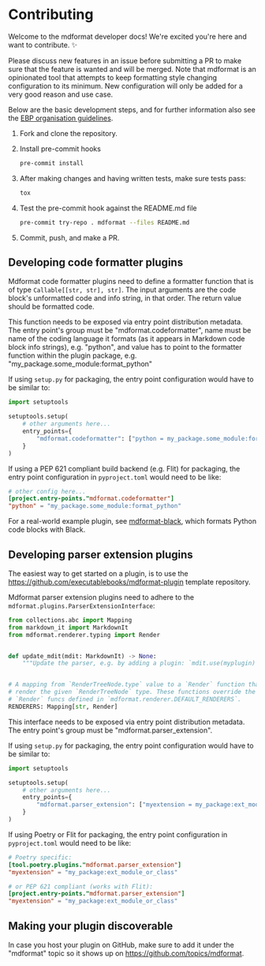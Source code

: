 # Contributing

Welcome to the mdformat developer docs!
We're excited you're here and want to contribute. ✨

Please discuss new features in an issue before submitting a PR
to make sure that the feature is wanted and will be merged.
Note that mdformat is an opinionated tool
that attempts to keep formatting style changing configuration to its minimum.
New configuration will only be added for a very good reason and use case.

Below are the basic development steps,
and for further information also see the
[EBP organisation guidelines](https://github.com/executablebooks/.github/blob/master/CONTRIBUTING.md).

1. Fork and clone the repository.

1. Install pre-commit hooks

   ```bash
   pre-commit install
   ```

1. After making changes and having written tests, make sure tests pass:

   ```bash
   tox
   ```

1. Test the pre-commit hook against the README.md file

   ```bash
   pre-commit try-repo . mdformat --files README.md
   ```

1. Commit, push, and make a PR.

## Developing code formatter plugins

Mdformat code formatter plugins need to define a formatter function that is of type `Callable[[str, str], str]`.
The input arguments are the code block's unformatted code and info string, in that order.
The return value should be formatted code.

This function needs to be exposed via entry point distribution metadata.
The entry point's group must be "mdformat.codeformatter",
name must be name of the coding language it formats (as it appears in Markdown code block info strings), e.g. "python",
and value has to point to the formatter function within the plugin package,
e.g. "my_package.some_module:format_python"

If using `setup.py` for packaging, the entry point configuration would have to be similar to:

```python
import setuptools

setuptools.setup(
    # other arguments here...
    entry_points={
        "mdformat.codeformatter": ["python = my_package.some_module:format_python"]
    }
)
```

If using a PEP 621 compliant build backend (e.g. Flit) for packaging, the entry point configuration in `pyproject.toml` would need to be like:

```toml
# other config here...
[project.entry-points."mdformat.codeformatter"]
"python" = "my_package.some_module:format_python"
```

For a real-world example plugin, see [mdformat-black](https://github.com/hukkin/mdformat-black),
which formats Python code blocks with Black.

## Developing parser extension plugins

The easiest way to get started on a plugin, is to use the <https://github.com/executablebooks/mdformat-plugin> template repository.

Mdformat parser extension plugins need to adhere to the `mdformat.plugins.ParserExtensionInterface`:

```python
from collections.abc import Mapping
from markdown_it import MarkdownIt
from mdformat.renderer.typing import Render


def update_mdit(mdit: MarkdownIt) -> None:
    """Update the parser, e.g. by adding a plugin: `mdit.use(myplugin)`"""


# A mapping from `RenderTreeNode.type` value to a `Render` function that can
# render the given `RenderTreeNode` type. These functions override the default
# `Render` funcs defined in `mdformat.renderer.DEFAULT_RENDERERS`.
RENDERERS: Mapping[str, Render]
```

This interface needs to be exposed via entry point distribution metadata.
The entry point's group must be "mdformat.parser_extension".

If using `setup.py` for packaging, the entry point configuration would have to be similar to:

```python
import setuptools

setuptools.setup(
    # other arguments here...
    entry_points={
        "mdformat.parser_extension": ["myextension = my_package:ext_module_or_class"]
    }
)
```

If using Poetry or Flit for packaging, the entry point configuration in `pyproject.toml` would need to be like:

```toml
# Poetry specific:
[tool.poetry.plugins."mdformat.parser_extension"]
"myextension" = "my_package:ext_module_or_class"
```

```toml
# or PEP 621 compliant (works with Flit):
[project.entry-points."mdformat.parser_extension"]
"myextension" = "my_package:ext_module_or_class"
```

## Making your plugin discoverable

In case you host your plugin on GitHub, make sure to add it under the "mdformat" topic so it shows up on https://github.com/topics/mdformat.
